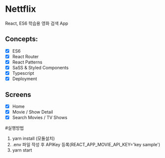 # Nettflix
React, ES6 학습용 영화 검색 App

## Concepts:

- [x] ES6
- [x] React Router
- [x] React Patterns
- [x] SaSS & Styled Components
- [x] Typescript
- [x] Deployment

## Screens

- [x] Home
- [x] Movie / Show Detail
- [x] Search Movies / TV Shows

#실행방법
1. yarn install (모듈설치)
2. .env 파일 작성 후 APIKey 등록(REACT_APP_MOVIE_API_KEY='key sample')
3. yarn start